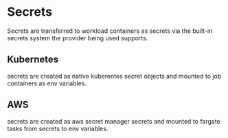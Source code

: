 # Secrets

Secrets are transferred to workload containers as secrets via the built-in secrets system the provider being used supports.

## Kubernetes
secrets are created as native kuberentes secret objects and mounted to job containers as env variables.

## AWS
secrets are created as aws secret manager secrets and mounted to fargate tasks from secrets to env variables.
